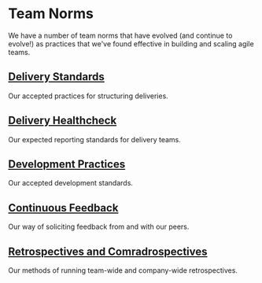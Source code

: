 # Team Norms

We have a number of team norms that have evolved (and continue to evolve!) as practices that we've found effective in building and scaling agile teams.

## [Delivery Standards](delivery_standards.md)

Our accepted practices for structuring deliveries.

## [Delivery Healthcheck](delivery_healthcheck.md)

Our expected reporting standards for delivery teams.

## [Development Practices](development_practices.md)

Our accepted development standards.

## [Continuous Feedback](continuous_feedback.md)

Our way of soliciting feedback from and with our peers.

## [Retrospectives and Comradrospectives](retrospectives.md)

Our methods of running team-wide and company-wide retrospectives.
